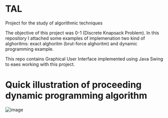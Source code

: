 # TAL
Project for the study of algorithmic techniques

The objective of this project was 0-1 (Discrete Knapsack Problem). In this repository I attached some examples of implemenation two kind of alghoritms: exact alghoritm (brut-force alghoritm) and dynamic programming example. 

This repo contains Graphical User Interface implemented using Java Swing to eaes working with this project.

# Quick illustration of proceeding dynamic programming algorithm
![image](https://user-images.githubusercontent.com/78729477/149031476-2583085b-beb6-4667-ae7d-5112896965cc.png)
